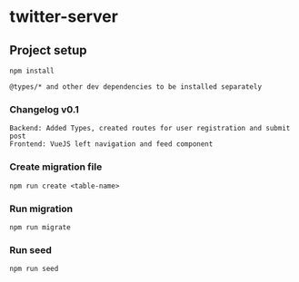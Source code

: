 # twitter-server

## Project setup

```
npm install
```

```
@types/* and other dev dependencies to be installed separately
```

### Changelog v0.1

```
Backend: Added Types, created routes for user registration and submit post
Frontend: VueJS left navigation and feed component
```

### Create migration file

```
npm run create <table-name>
```

### Run migration

```
npm run migrate
```

### Run seed

```
npm run seed
```
